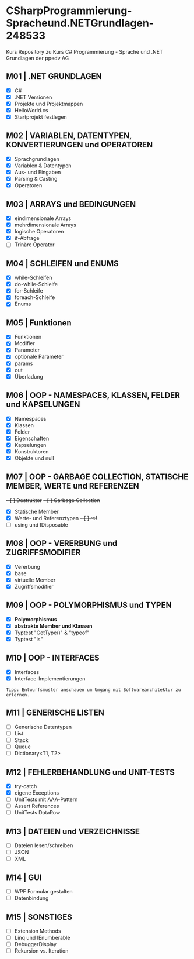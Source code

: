 # CSharpProgrammierung-Spracheund.NETGrundlagen-248533

Kurs Repository zu Kurs C# Programmierung - Sprache und .NET Grundlagen der ppedv AG

## M01 | .NET GRUNDLAGEN

-	[x]  C#
-	[x]  .NET Versionen
-	[x]  Projekte und Projektmappen
-	[x]  HelloWorld.cs
-	[x]  Startprojekt festlegen

## M02 | VARIABLEN, DATENTYPEN, KONVERTIERUNGEN und OPERATOREN

-	[x]  Sprachgrundlagen
-	[x]  Variablen & Datentypen
-	[x]  Aus- und Eingaben
-	[x]  Parsing & Casting
-	[x]  Operatoren

## M03 | ARRAYS und BEDINGUNGEN

-	[x]  eindimensionale Arrays
-	[x]  mehrdimensionale Arrays
-	[x]  logische Operatoren
-	[x]  if-Abfrage
-	[ ]  Trinäre Operator

## M04 | SCHLEIFEN und ENUMS

-	[x]  while-Schleifen
-	[x]  do-while-Schleife
-	[x]  for-Schleife
-	[x]  foreach-Schleife
-	[x]  Enums

## M05 | Funktionen

-	[x]  Funktionen
-	[x]  Modifier
-	[x]  Parameter
-	[x]  optionale Parameter
-	[x]  params
-	[x]  out
-	[x]  Überladung

## M06 | OOP - NAMESPACES, KLASSEN, FELDER und KAPSELUNGEN

-	[x]  Namespaces
-	[x]  Klassen
-	[x]  Felder
-	[x]  Eigenschaften
-	[x]  Kapselungen
-	[x]  Konstruktoren
-	[x]  Objekte und null

## M07 | OOP - GARBAGE COLLECTION, STATISCHE MEMBER, WERTE und REFERENZEN

~~-	[ ]  Destruktor~~
~~-	[ ]  Garbage Collection~~
-	[x]  Statische Member
-	[x]  Werte- und Referenztypen
~~-	[ ]  ref~~
-	[ ]  using und IDisposable

## M08 | OOP - VERERBUNG und ZUGRIFFSMODIFIER

-	[x]  Vererbung
-	[x]  base
-	[x]  virtuelle Member
-	[x]  Zugriffsmodifier

## M09 | OOP - POLYMORPHISMUS und TYPEN

-	[x]  **Polymorphismus**
-	[x]  **abstrakte Member und Klassen**
-	[x]  Typtest "GetType()" & "typeof"
-	[x]  Typtest "is"

## M10 | OOP - INTERFACES
 
-	[x] Interfaces
-	[x] Interface-Implementierungen

`Tipp: Entwurfsmuster anschauen um Umgang mit Softwarearchitektur zu erlernen.`

## M11 | GENERISCHE LISTEN

-	[ ]  Generische Datentypen
-	[ ]  List<T>
- 	[ ]  Stack<T>
- 	[ ]  Queue<T>
-	[ ]  Dictionary<T1, T2>

## M12 | FEHLERBEHANDLUNG und UNIT-TESTS

-	[x]  try-catch
-	[x]  eigene Exceptions
-	[ ]  UnitTests mit AAA-Pattern
-	[ ]  Assert References
-	[ ]  UnitTests DataRow

## M13 | DATEIEN und VERZEICHNISSE

-	[ ]  Dateien lesen/schreiben
-	[ ]  JSON
- 	[ ]	 XML

## M14 | GUI

-	[ ]  WPF Formular gestalten
-   [ ] Datenbindung

## M15 | SONSTIGES

-	[ ]  Extension Methods
-	[ ]  Linq und IEnumberable<T>
-	[ ]  DebuggerDisplay
-	[ ]  Rekursion vs. Iteration
